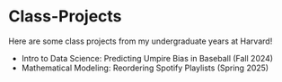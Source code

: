 # Class-Projects

Here are some class projects from my undergraduate years at Harvard!

- Intro to Data Science: Predicting Umpire Bias in Baseball (Fall 2024)
- Mathematical Modeling: Reordering Spotify Playlists (Spring 2025)
